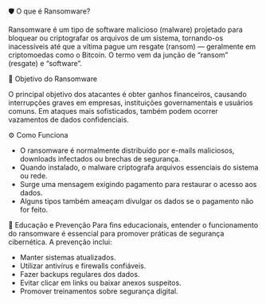 🛡️ O que é Ransomware?

Ransomware é um tipo de software malicioso (malware) projetado para bloquear ou criptografar os arquivos de um sistema, tornando-os inacessíveis até que a vítima pague um resgate (ransom) — geralmente em criptomoedas como o Bitcoin. O termo vem da junção de “ransom” (resgate) e “software”.

🎯 Objetivo do Ransomware

O principal objetivo dos atacantes é obter ganhos financeiros, causando interrupções graves em empresas, instituições governamentais e usuários comuns. Em ataques mais sofisticados, também podem ocorrer vazamentos de dados confidenciais.

⚙️ Como Funciona
- O ransomware é normalmente distribuído por e-mails maliciosos, downloads infectados ou brechas de segurança.
- Quando instalado, o malware criptografa arquivos essenciais do sistema ou rede.
- Surge uma mensagem exigindo pagamento para restaurar o acesso aos dados.
- Alguns tipos também ameaçam divulgar os dados se o pagamento não for feito.

🧠 Educação e Prevenção
Para fins educacionais, entender o funcionamento do ransomware é essencial para promover práticas de segurança cibernética. A prevenção inclui:
- Manter sistemas atualizados.
- Utilizar antivírus e firewalls confiáveis.
- Fazer backups regulares dos dados.
- Evitar clicar em links ou baixar anexos suspeitos.
- Promover treinamentos sobre segurança digital.
